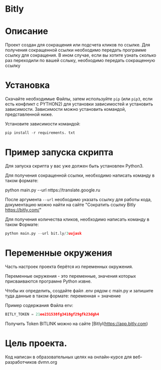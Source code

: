 # Bitly
# Описание

Проект создан для сокращения или подсчета кликов по ссылке. Для получения сокращенной ссылки необходимо передать программе ссылку для сокращения. В ином случае, если вы хотите узнать сколько раз переходили по вашей сслыку, необходимо передать сокращенную ссылку

#  Установка

Скачайте необходимые Файлы, затем используйте `рip` (или `рip3`, если есть конфликт с PYTHON2) для установки зависимостей и установить зависимости. Зависимости можно установить командой, представленной ниже.

Установите зависимости командой:
```python
pip install -r requirements. txt
```

#  Пример запуска скрипта
Для запуска скрипта у вас уже должен быть установлен Python3.

Для получения сокращенной ссылки, необходимо написать команду в таком формате:


python main.py --url nttps://translate.google.ru

После аргумента `--url` необходимо указать ссылку для работы кода, документацию можно найти на сайте "Сократить ссылку Bitly https://bitly.com/"


Для получения количества кликов, необходимо написать команду в таком Формате:

```python
python main.py --url bit.ly/3uujask
```
# Переменные окружения

Часть настроек проекта берётся из переменных окружения.

Переменные окружения - это переменные, значения которых присваиваются програмне Python извне.

Чтобы их определить, создайте файл .env рядом с main.py и запишите туда данные в таком формате: переменная = значение

Пример содержания Файла env:
```python
BITLY_TOKEN = 21ee231538fg3418gf29gfk23dgh4
```
Получить Token BITLINK можно на сайте [Bitlyl(https://app.bitly.com)

# Цель проекта.

Код написан в образовательных целях на онлайн-курсе для веб-разработчиков dvmn.org



